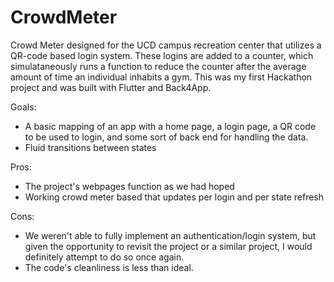 # CrowdMeter
Crowd Meter designed for the UCD campus recreation center that utilizes a QR-code based login system. These logins are added to a counter, which simulataneously runs a function to reduce the counter after the average amount of time an individual inhabits a gym. This was my first Hackathon project and was built with Flutter and Back4App.

Goals:
- A basic mapping of an app with a home page, a login page, a QR code to be used to login, and some sort of back end for handling the data.
- Fluid transitions between states

Pros:
- The project's webpages function as we had hoped
- Working crowd meter based that updates per login and per state refresh

Cons:
- We weren't able to fully implement an authentication/login system, but given the opportunity to revisit the project or a similar project, I would definitely attempt to do so once again.
- The code's cleanliness is less than ideal.
